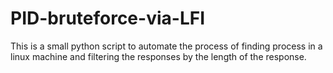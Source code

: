 # PID-bruteforce-via-LFI

This is a small python script to automate the process of finding process in a linux machine and filtering the responses by the length of the response. 

